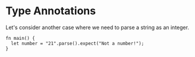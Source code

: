 # Type Annotations

Let's consider another case where we need to parse a string as an integer.

```rust,compile_fail
fn main() {
  let number = "21".parse().expect("Not a number!");
}
```
